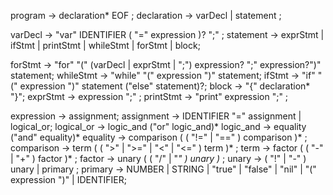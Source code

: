 program        → declaration* EOF ;
declaration    → varDecl
               | statement ;

varDecl        → "var" IDENTIFIER ( "=" expression )? ";" ;
statement      → exprStmt
               | ifStmt
               | printStmt 
               | whileStmt
               | forStmt
               | block;

forStmt        → "for" "(" (varDecl | exprStmt | ";") 
                expression? ";"
                expression?")" statement;
whileStmt      → "while" "(" expression ")" statement;
ifStmt         → "if" "(" expression ")" statement ("else" statement)?;
block          → "{" declaration* "}";
exprStmt       → expression ";" ;
printStmt      → "print" expression ";" ;

expression     → assignment;
assignment     → IDENTIFIER "=" assignment
               | logical_or;
logical_or     → logic_and ("or" logic_and)*
logic_and      → equality ("and" equality)* 
equality       → comparison ( ( "!=" | "==" ) comparison )* ;
comparison     → term ( ( ">" | ">=" | "<" | "<=" ) term )* ;
term           → factor ( ( "-" | "+" ) factor )* ;
factor         → unary ( ( "/" | "*" ) unary )* ;
unary          → ( "!" | "-" ) unary
               | primary ;
primary        → NUMBER | STRING | "true" | "false" | "nil"
               | "(" expression ")" | IDENTIFIER;